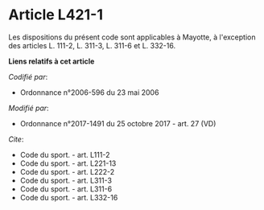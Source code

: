 # Article L421-1

Les dispositions du présent code sont applicables à Mayotte, à l'exception des articles L. 111-2, L. 311-3, L. 311-6 et L.
332-16.

**Liens relatifs à cet article**

_Codifié par_:

  - Ordonnance n°2006-596 du 23 mai 2006

_Modifié par_:

  - Ordonnance n°2017-1491 du 25 octobre 2017 - art. 27 (VD)

_Cite_:

  - Code du sport. - art. L111-2
  - Code du sport. - art. L221-13
  - Code du sport. - art. L222-2
  - Code du sport. - art. L311-3
  - Code du sport. - art. L311-6
  - Code du sport. - art. L332-16
